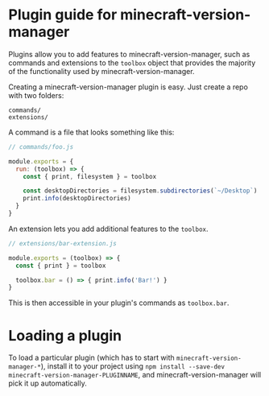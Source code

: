 # Plugin guide for minecraft-version-manager

Plugins allow you to add features to minecraft-version-manager, such as commands and
extensions to the `toolbox` object that provides the majority of the functionality
used by minecraft-version-manager.

Creating a minecraft-version-manager plugin is easy. Just create a repo with two folders:

```
commands/
extensions/
```

A command is a file that looks something like this:

```js
// commands/foo.js

module.exports = {
  run: (toolbox) => {
    const { print, filesystem } = toolbox

    const desktopDirectories = filesystem.subdirectories(`~/Desktop`)
    print.info(desktopDirectories)
  }
}
```

An extension lets you add additional features to the `toolbox`.

```js
// extensions/bar-extension.js

module.exports = (toolbox) => {
  const { print } = toolbox

  toolbox.bar = () => { print.info('Bar!') }
}
```

This is then accessible in your plugin's commands as `toolbox.bar`.

# Loading a plugin

To load a particular plugin (which has to start with `minecraft-version-manager-*`),
install it to your project using `npm install --save-dev minecraft-version-manager-PLUGINNAME`,
and minecraft-version-manager will pick it up automatically.
